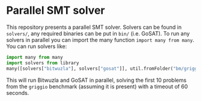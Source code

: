 # Parallel SMT solver
This repository presents a parallel SMT solver. Solvers can be found in `solvers/`, any required binaries can be put in `bin/` (i.e. GoSAT). To run any solvers in parallel you can import the many function `import many from many`. You can run solvers like:
```py
import many from many
import solvers from library
many([solvers["bitwuzla"], solvers["gosat"]], util.fromFolder("bm/griggio",10), 60)
```
This will run Bitwuzla and GoSAT in parallel, solving the first 10 problems from the `griggio` benchmark (assuming it is present) with a timeout of 60 seconds.